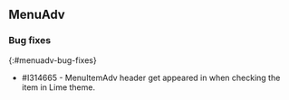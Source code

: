 ## MenuAdv

### Bug fixes
{:#menuadv-bug-fixes}

* \#I314665 - MenuItemAdv header get appeared in when checking the item in Lime theme.